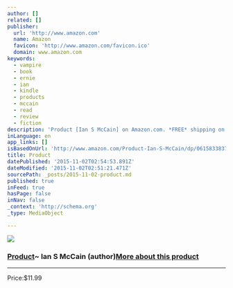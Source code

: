 ```yaml
---
author: []
related: []
publisher:
  url: 'http://www.amazon.com'
  name: Amazon
  favicon: 'http://www.amazon.com/favicon.ico'
  domain: www.amazon.com
keywords:
  - vampire
  - book
  - ernie
  - ian
  - kindle
  - products
  - mccain
  - read
  - review
  - fiction
description: 'Product [Ian S McCain] on Amazon.com. *FREE* shipping on qualifying offers. Fifty-year-old Ernie Chase is just another liquor-soaked husk wandering the streets of New York City looking for his next drink; his body is broken and his mind is a slave to addiction. Things change when he is shot while witnessing a back alley drug deal.'
inLanguage: en
app_links: []
isBasedOnUrl: 'http://www.amazon.com/Product-Ian-S-McCain/dp/0615833837'
title: Product
datePublished: '2015-11-02T02:54:53.891Z'
dateModified: '2015-11-02T02:51:21.471Z'
sourcePath: _posts/2015-11-02-product.md
published: true
inFeed: true
hasPage: false
inNav: false
_context: 'http://schema.org'
_type: MediaObject

---
```

[![](http://ecx.images-amazon.com/images/I/41RrF1n6RBL._SL160_.jpg)][0]

### [Product][0]~ Ian S McCain (author)[More about this product][1]

---

Price:$11.99

[][0]



[0]: http://www.amazon.com/Product-Ian-S-McCain/dp/0615833837
[1]: http://www.amazon.com/Product-Ian-S-McCain/dp/0615833837#moreAboutThisProduct